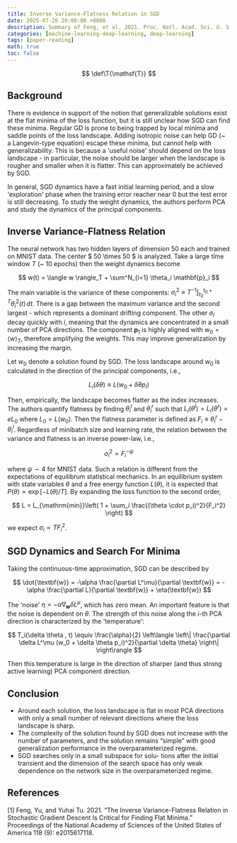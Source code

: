 ```yaml
---
title: Inverse Variance-Flatness Relation in SGD
date: 2025-07-26 20:00:00 +0800
description: Summary of Feng, et al. 2021. Proc. Natl. Acad. Sci. U. S. A. 118 (9)
categories: [machine-learning-deep-learning, deep-learning]
tags: [paper-reading]
math: true
toc: false
---
```


$$
\def\T{\mathsf{T}}
$$

## Background

There is evidence in support of the notion that generalizable solutions exist at the flat minima of the loss function, but it is still unclear how SGD can find these minima. Regular GD is prone to being trapped by local minima and saddle points of the loss landscape. Adding isotropic noise can help GD (~ a Langevin-type equation) escape these minima, but cannot help with generalizability. This is because a 'useful noise' should depend on the loss landscape - in particular, the noise should be larger when the landscape is rougher and smaller when it is flatter. This can approximately be achieved by SGD.

In general, SGD dynamics have a fast initial learning period, and a slow 'exploration' phase when the training error reacher near 0 but the test error is still decreasing. To study the weight dynamics, the authors perform PCA and study the dynamics of the principal components.

## Inverse Variance-Flatness Relation

The neural network has two hidden layers of dimension $50$ each and trained on MNIST data. The center $ 50 \times 50 $ is analyzed. Take a large time window $T$ (~ 10 epochs) then the weight dynamics become

$$
w(t) = \langle w \rangle_T + \sum^N_{i=1} \theta_i \mathbf{p}_i
$$

The main variable is the variance of these components: $\sigma_i^2 \equiv T^{-1} \int^{t_0+T}_{t_0} \theta_i^2(t)\, dt$. There is a gap between the maximum variance and the second largest - which represents a dominant drifting component. The other $\sigma_i$ decay quickly with $i$, meaning that the dynamics are concentrated in a small number of PCA directions. The component $\mathbf{p}_1$ is highly aligned with $w_0 = \langle w \rangle_T$, therefore amplifying the weights. This may improve generalization by increasing the margin.

Let $w_0$ denote a solution found by SGD. The loss landscape around $w_0$ is calculated in the direction of the principal components, i.e.,

$$
L_i(\delta \theta) \equiv L(w_0 + \delta \theta p_i)
$$

Then, empirically, the landscape becomes flatter as the index increases. The authors quantify flatness by finding $\theta_i^l$ and $\theta_i^r$ such that $L_i(\theta^l) = L_i(\theta^r) = eL_0$ where $L_0 = L(w_0)$. Then the flatness parameter is defined as $F_i \equiv \theta^r_i - \theta^l_i$. Regardless of minibatch size and learning rate, the relation between the variance and flatness is an inverse power-law, i.e.,

$$
\sigma_i^2 \propto F_i^{-\psi}
$$

where $\psi \sim 4$ for MNIST data. Such a relation is different from the expectations of equilibrum statistical mechanics. In an equilibrium system with state variables $\theta$ and a free energy function $L(\theta)$, it is expected that $P(\theta) \propto \exp[-L(\theta)/T]$. By expanding the loss function to the second order, 

$$
L = L_{\mathrm{min}}\left( 1 + \sum_i \frac{(\theta \cdot p_i)^2}{F_i^2} \right)
$$

we expect $\sigma_i \propto TF_i^2$.

## SGD Dynamics and Search For Minima

Taking the continuous-time approximation, SGD can be described by

$$
\dot{\textbf{w}} = -\alpha \frac{\partial L^\mu}{\partial \textbf{w}} = - \alpha \frac{\partial L}{\partial \textbf{w}} + \eta(\textbf{w})
$$

The 'noise' $\eta = - \alpha \nabla_{\textbf{w}} \delta L^\mu$, which has zero mean. An important feature is that the noise is dependent on $\theta$. The strength of this noise along the $i$-th PCA direction is characterized by the 'temperature':

$$
T_i(\delta \theta , t) \equiv \frac{\alpha}{2} \left\langle \left\| \frac{\partial \delta L^\mu (w_0 + \delta \theta p_i)^2}{\partial \delta \theta} \right\| \right\rangle
$$

Then this temperature is large in the direction of sharper (and thus strong active learning) PCA component direction.

## Conclusion

- Around each solution, the loss landscape is flat in most PCA directions with only a small number of relevant directions where the loss landscape is sharp.
- The complexity of the solution found by SGD does not increase with the number of parameters, and the solution remains “simple” with good generalization performance in the overparameterized regime.
- SGD searches only in a small subspace for solu- tions after the initial transient and the dimension of the search space has only weak dependence on the network size in the overparameterized regime.

## References
[1] Feng, Yu, and Yuhai Tu. 2021. “The Inverse Variance-Flatness Relation in Stochastic Gradient Descent Is Critical for Finding Flat Minima.” Proceedings of the National Academy of Sciences of the United States of America 118 (9): e2015617118.